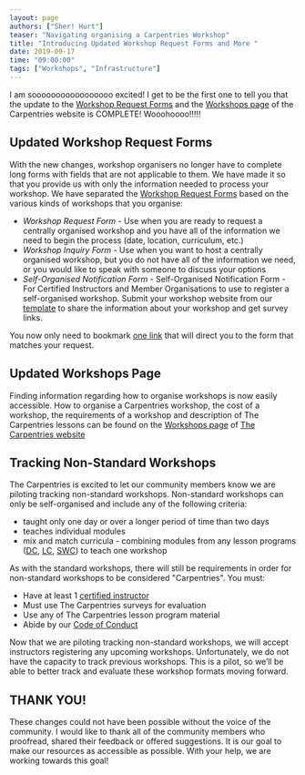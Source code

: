 ```yaml
---
layout: page
authors: ["Sher! Hurt"]
teaser: "Navigating organising a Carpentries Workshop"
title: "Introducing Updated Workshop Request Forms and More "
date: 2019-09-17
time: "09:00:00"
tags: ["Workshops", "Infrastructure"]
---
```


I am sooooooooooooooooo excited! I get to be the first one to tell you that the update to the [Workshop Request Forms](https://amy.carpentries.org/forms/workshop/) and the [Workshops page](https://carpentries.org/workshops/) of the Carpentries website is COMPLETE! Wooohoooo!!!!!

## Updated Workshop Request Forms

With the new changes, workshop organisers no longer have to complete long forms with fields that are not applicable to them. We have made it so that you provide us with only the information needed to process your workshop. We have separated the [Workshop Request Forms](https://amy.carpentries.org/forms/workshop/) based on the various kinds of workshops that you organise: 

*  _Workshop Request Form_ - Use when you are ready to request a centrally organised workshop and you have all of the information we need to begin the process (date, location, curriculum, etc.)
*  _Workshop Inquiry Form_ - Use when you  want to host a centrally organised workshop, but you do not have all of the  information we need, or you would like to speak with someone to discuss your options
* _Self-Organised Notification Form_ - Self-Organised Notification Form - For Certified Instructors and Member Organisations to use to register a self-organised workshop. Submit your workshop website from our [template](https://github.com/carpentries/workshop-template) to share the information about your workshop and get survey links.

You now only need to bookmark [one link](https://amy.carpentries.org/forms/workshop/) that will direct you to the form that matches your request. 

## Updated Workshops Page
Finding information regarding how to organise workshops is now easily accessible. How to organise a Carpentries workshop, the cost of a workshop, the requirements of a workshop and description of The Carpentries lessons can be found on the [Workshops page](https://carpentries.org/workshops/) of [The Carpentries website](https://carpentries.org/) 

## Tracking Non-Standard Workshops
The Carpentries is excited to let our community members know we are piloting tracking non-standard workshops. Non-standard workshops can only be self-organised and include any of the following criteria:
* taught only one day or over a longer period of time than two days
* teaches individual modules 
* mix and match curricula - combining modules from any lesson programs ([DC](https://datacarpentry.org/lessons/), [LC](https://librarycarpentry.org/lessons/), [SWC](https://software-carpentry.org/lessons/)) to teach one workshop

As with the standard workshops, there will still be requirements in order for non-standard workshops to be considered "Carpentries". You must: 
* Have at least 1 [certified instructor](https://carpentries.org/instructors/) 
* Must use The Carpentries surveys for evaluation
* Use any of The Carpentries lesson program material
* Abide by our [Code of Conduct](https://docs.carpentries.org/topic_folders/policies/code-of-conduct.html)

Now that we are piloting tracking non-standard workshops, we will accept instructors registering any upcoming workshops. Unfortunately, we do not have the capacity to track previous workshops. This is a pilot, so we’ll be able to better track and evaluate these workshop formats moving forward.  

## THANK YOU!
These changes could not have been possible without the voice of the community. I would like to thank all of the community members who proofread, shared their feedback or offered suggestions. It is our goal to make our resources as accessible as possible. With your help, we are working towards this goal! 
